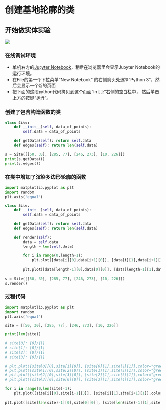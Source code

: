 # 创建基地轮廓的类

## 开始做实体实验

![](/images/矩形在智能建筑设计算法中的应用/对基地轮廓进行网格细分/创建基地轮廓的类/1a1.jpg)

### 在线调试环境

- 单机右方的[Jupyter Notebook](https://mybinder.org/v2/gh/ipython/ipython-in-depth/master?filepath=binder/Index.ipynb)，稍后在浏览器里会显示Jupyter Notebook的运行环境。
- 在File的第一个下拉菜单“New Notebook” 的右侧箭头处选择“Python 3”，然后会显示一个新的页面
- 把下面的这段python代码拷贝到这个页面“In [ ]:”右侧的空白栏中， 然后单击上方的按键“运行”。

### 创建了包含构造函数的类

```python
class Site:
    def __init__(self, data_of_points):
        self.data = data_of_points

    def getData(self): return self.data
    def edges(self): return len(self.data)

s = Site([[50, 30], [285, 77], [246, 273], [10, 226]])
print(s.getData())
print(s.edges())
```

### 在类中增加了渲染多边形轮廓的函数

```python
import matplotlib.pyplot as plt
import random
plt.axis('equal')

class Site:
    def __init__(self, data_of_points):
        self.data = data_of_points

    def getData(self): return self.data
    def edges(self): return len(self.data)

    def render(self):
        data = self.data
        length = len(self.data)
                
        for i in range(0,length-1):
            plt.plot([data[i][0],data[i+1][0]], [data[i][1],data[i+1][1]],color="green")
          
        plt.plot([data[length-1][0],data[0][0]], [data[length-1][1],data[0][1]],color="green")
        
s = Site([[50, 30], [285, 77], [246, 273], [10, 226]])
s.render()
```

### 过程代码
```python
import matplotlib.pyplot as plt
import random
plt.axis('equal')

site = [[50, 30], [285, 77], [246, 273], [10, 226]]

print(len(site))

# site[0]: [0]/[1]
# site[1]: [0]/[1]
# site[2]: [0]/[1]
# site[3]: [0]/[1]

# plt.plot([site[0][0],site[1][0]], [site[0][1],site[1][1]],color="green")
# plt.plot([site[1][0],site[2][0]], [site[1][1],site[2][1]],color="green")
# plt.plot([site[2][0],site[3][0]], [site[2][1],site[3][1]],color="green")
# plt.plot([site[3][0],site[0][0]], [site[3][1],site[0][1]],color="green")

for i in range(0,len(site)-1):
    plt.plot([site[i][0],site[i+1][0]], [site[i][1],site[i+1][1]],color="green")
  
plt.plot([site[len(site)-1][0],site[0][0]], [site[len(site)-1][1],site[0][1]],color="green")
```